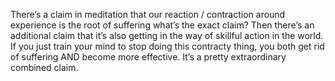 There’s a claim in meditation that our reaction / contraction around experience is the root of suffering 
what’s the exact claim?
Then there’s an additional claim that it’s also getting in the way of skillful action in the world. If you just train your mind to stop doing this contracty thing, you both get rid of suffering AND become more effective. 
It’s a pretty extraordinary combined claim. 